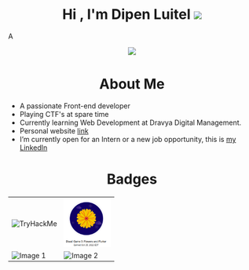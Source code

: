 <h1 align="center"><b>Hi , I'm Dipen Luitel </b><img src="https://media.giphy.com/media/hvRJCLFzcasrR4ia7z/giphy.gif" width="35"></h1>
<!--  -->A
<p align="center">
  <a href="https://github.com/DenverCoder1/readme-typing-svg"><img src="https://readme-typing-svg.herokuapp.com?font=Time+New+Roman&color=cyan&size=25&center=true&vCenter=true&width=600&height=100&lines=Welcome+To+My+Github+Account.I+am......&hearts;++;Self-taught+Front-End+Developer,;Computer+Science+Student,;BUG+Hunter,;Active+Learner/Researcher,;Love+to+learn+new+stuffs..<3"></a>
</p>
<h1 align="center"><b>About Me</b></h1>

- A passionate Front-end developer
- Playing CTF's at spare time
- Currently learning Web Development at Dravya Digital Management.
- Personal website [link](https://www.dipenluitel3-.com.np)
- I’m currently open for an Intern or a new job opportunity, this is [my LinkedIn](https://www.linkedin.com/in/dipen-l-687b63146/)

<h1 align="center"><b>Badges </b></h1>
<table>
  <tr>
    <td><img src="https://tryhackme-badges.s3.amazonaws.com/dipen400.png" alt="TryHackMe" height="100"></td>
    <td><img src="https://github.com/dipenluitel/dipenluitel/blob/main/cloud_flutter.png" alt="Cloud Flutter" height="100"></td>
  </tr>
  <tr>
    <td><img src="https://example.com/image1.png" alt="Image 1" height="100"></td>
    <td><img src="https://example.com/image2.png" alt="Image 2" height="100"></td>
  </tr>
</table>




